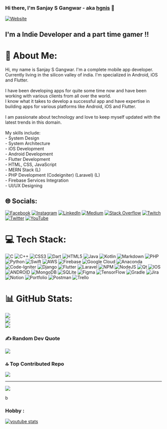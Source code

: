 
### Hi there, I'm Sanjay S Gangwar - aka [hgnis][website] 👋
[![Website](https://img.shields.io/website?label=protfolio&style=for-the-badge&url=https%3A%2F%2Fcommon-apps-c8335.web.app)](https://sanjaysgangwar-2022.web.app)

## I'm a Indie Developer and a part time gamer !!
# 💫 About Me:
Hi, my name is Sanjay S Gangwar. I'm a complete mobile app developer. Currently living in the silicon valley of india. I'm specialized in Android, iOS and Flutter. <br><br>I have been developing apps for quite some time now and have been working with various clients from all over the world. <br>I know what it takes to develop a successful app and have expertise in building apps for various platforms like Android, iOS and Flutter. <br><br>I am passionate about technology and love to keep myself updated with the latest trends in this domain.<br><br>My skills include: <br>- System Design <br>- System Architecture <br>- iOS Development <br>- Android Development <br>- Flutter Development <br>- HTML, CSS, JavaScript <br>- MERN Stack (L) <br>- PHP Development (Codeigniter) (Laravel) (L) <br>- Firebase Services Integration <br>- UI/UX Designing 


## 🌐 Socials:
[![Facebook](https://img.shields.io/badge/Facebook-%231877F2.svg?logo=Facebook&logoColor=white)](https://facebook.com/hgnisyajnas) [![Instagram](https://img.shields.io/badge/Instagram-%23E4405F.svg?logo=Instagram&logoColor=white)](https://instagram.com/HgnisYajnas) [![LinkedIn](https://img.shields.io/badge/LinkedIn-%230077B5.svg?logo=linkedin&logoColor=white)](https://linkedin.com/in/SanjaySinghGangwar) [![Medium](https://img.shields.io/badge/Medium-12100E?logo=medium&logoColor=white)](https://medium.com/@contact.gangwar) [![Stack Overflow](https://img.shields.io/badge/-Stackoverflow-FE7A16?logo=stack-overflow&logoColor=white)](https://stackoverflow.com/users/18792261) [![Twitch](https://img.shields.io/badge/Twitch-%239146FF.svg?logo=Twitch&logoColor=white)](https://twitch.tv/hgnis) [![Twitter](https://img.shields.io/badge/Twitter-%231DA1F2.svg?logo=Twitter&logoColor=white)](https://twitter.com/SanjayS_Gangwar) [![YouTube](https://img.shields.io/badge/YouTube-%23FF0000.svg?logo=YouTube&logoColor=white)](https://youtube.com/@UCSMItYU2eQdFjYrysjRzm_Q) 

# 💻 Tech Stack:
![C](https://img.shields.io/badge/c-%2300599C.svg?style=for-the-badge&logo=c&logoColor=white) ![C++](https://img.shields.io/badge/c++-%2300599C.svg?style=for-the-badge&logo=c%2B%2B&logoColor=white) ![CSS3](https://img.shields.io/badge/css3-%231572B6.svg?style=for-the-badge&logo=css3&logoColor=white) ![Dart](https://img.shields.io/badge/dart-%230175C2.svg?style=for-the-badge&logo=dart&logoColor=white) ![HTML5](https://img.shields.io/badge/html5-%23E34F26.svg?style=for-the-badge&logo=html5&logoColor=white) ![Java](https://img.shields.io/badge/java-%23ED8B00.svg?style=for-the-badge&logo=java&logoColor=white) ![Kotlin](https://img.shields.io/badge/kotlin-%230095D5.svg?style=for-the-badge&logo=kotlin&logoColor=white) ![Markdown](https://img.shields.io/badge/markdown-%23000000.svg?style=for-the-badge&logo=markdown&logoColor=white) ![PHP](https://img.shields.io/badge/php-%23777BB4.svg?style=for-the-badge&logo=php&logoColor=white) ![Python](https://img.shields.io/badge/python-3670A0?style=for-the-badge&logo=python&logoColor=ffdd54) ![Swift](https://img.shields.io/badge/swift-F54A2A?style=for-the-badge&logo=swift&logoColor=white) ![AWS](https://img.shields.io/badge/AWS-%23FF9900.svg?style=for-the-badge&logo=amazon-aws&logoColor=white) ![Firebase](https://img.shields.io/badge/firebase-%23039BE5.svg?style=for-the-badge&logo=firebase) ![Google Cloud](https://img.shields.io/badge/Google%20Cloud-%234285F4.svg?style=for-the-badge&logo=google-cloud&logoColor=white) ![Anaconda](https://img.shields.io/badge/Anaconda-%2344A833.svg?style=for-the-badge&logo=anaconda&logoColor=white) ![Code-Igniter](https://img.shields.io/badge/CodeIgniter-%23EF4223.svg?style=for-the-badge&logo=codeIgniter&logoColor=white) ![Django](https://img.shields.io/badge/django-%23092E20.svg?style=for-the-badge&logo=django&logoColor=white) ![Flutter](https://img.shields.io/badge/Flutter-%2302569B.svg?style=for-the-badge&logo=Flutter&logoColor=white) ![Laravel](https://img.shields.io/badge/laravel-%23FF2D20.svg?style=for-the-badge&logo=laravel&logoColor=white) ![NPM](https://img.shields.io/badge/NPM-%23000000.svg?style=for-the-badge&logo=npm&logoColor=white) ![NodeJS](https://img.shields.io/badge/node.js-6DA55F?style=for-the-badge&logo=node.js&logoColor=white) ![Qt](https://img.shields.io/badge/Qt-%23217346.svg?style=for-the-badge&logo=Qt&logoColor=white) ![IOS](https://img.shields.io/badge/IOS-%2320232a.svg?style=for-the-badge&logo=apple&logoColor=white) ![ANDROID](https://img.shields.io/badge/android-%2320232a.svg?style=for-the-badge&logo=android&logoColor=%a4c639) ![MongoDB](https://img.shields.io/badge/MongoDB-%234ea94b.svg?style=for-the-badge&logo=mongodb&logoColor=white) ![SQLite](https://img.shields.io/badge/sqlite-%2307405e.svg?style=for-the-badge&logo=sqlite&logoColor=white) 	![Figma](https://img.shields.io/badge/figma-%23F24E1E.svg?style=for-the-badge&logo=figma&logoColor=white) ![TensorFlow](https://img.shields.io/badge/TensorFlow-%23FF6F00.svg?style=for-the-badge&logo=TensorFlow&logoColor=white) ![Gradle](https://img.shields.io/badge/Gradle-02303A.svg?style=for-the-badge&logo=Gradle&logoColor=white) ![Jira](https://img.shields.io/badge/jira-%230A0FFF.svg?style=for-the-badge&logo=jira&logoColor=white) ![Notion](https://img.shields.io/badge/Notion-%23000000.svg?style=for-the-badge&logo=notion&logoColor=white) ![Portfolio](https://img.shields.io/badge/Portfolio-%23000000.svg?style=for-the-badge&logo=firefox&logoColor=#FF7139) ![Postman](https://img.shields.io/badge/Postman-FF6C37?style=for-the-badge&logo=postman&logoColor=white) ![Trello](https://img.shields.io/badge/Trello-%23026AA7.svg?style=for-the-badge&logo=Trello&logoColor=white)
# 📊 GitHub Stats:
![](https://github-readme-stats.vercel.app/api?username=SanjaySinghGangwar&theme=dark&hide_border=true&include_all_commits=true&count_private=true)<br/>
![](https://github-readme-streak-stats.herokuapp.com/?user=SanjaySinghGangwar&theme=dark&hide_border=true)<br/>
![](https://github-readme-stats.vercel.app/api/top-langs/?username=SanjaySinghGangwar&theme=dark&hide_border=true&include_all_commits=true&count_private=true&layout=compact)

### ✍️ Random Dev Quote
![](https://quotes-github-readme.vercel.app/api?type=vetical&theme=dark)

### 🔝 Top Contributed Repo
![](https://github-contributor-stats.vercel.app/api?username=SanjaySinghGangwar&limit=5&theme=dark&combine_all_yearly_contributions=true)

---
[![](https://visitcount.itsvg.in/api?id=SanjaySinghGangwar&icon=0&color=0)](https://visitcount.itsvg.in)

<!-- Proudly created with GPRM ( https://gprm.itsvg.in ) --> b
  

### Hobby  :
[![youtube stats](https://youtube-stats-card.vercel.app/api?channelid=UCSMItYU2eQdFjYrysjRzm_Q)](https://www.youtube.com/channel/UCSMItYU2eQdFjYrysjRzm_Q)

[website]: https://sanjaygangwar.dev/

[course]: https://play.google.com/store/apps/developer?id=Trei

[twitter]: https://twitter.com/SanjayS_Gangwar

[instagram]: https://www.instagram.com/hgnis_yajnas/

[linkedin]: https://www.linkedin.com/in/gangwarssanjay/

[socialLink]: https://sanjaygangwar.dev/social.html
